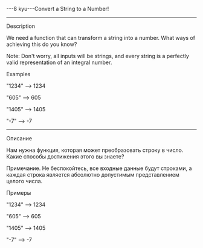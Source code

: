 ---8 kyu---Convert a String to a Number!

---

Description

We need a function that can transform a string into a number. What ways of achieving this do you know?

Note: Don't worry, all inputs will be strings, and every string is a perfectly valid representation of an integral number.

Examples

"1234" --> 1234

"605"  --> 605

"1405" --> 1405

"-7" --> -7

---

Описание

Нам нужна функция, которая может преобразовать строку в число. Какие способы достижения этого вы знаете?

Примечание. Не беспокойтесь, все входные данные будут строками, а каждая строка является абсолютно допустимым представлением целого числа.

Примеры

"1234" --> 1234

"605" --> 605

"1405" --> 1405

"-7" --> -7
